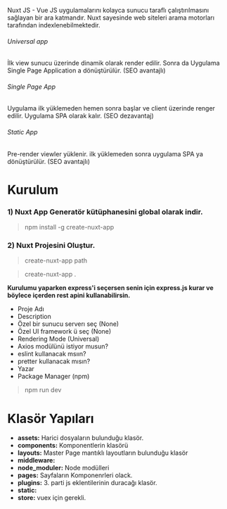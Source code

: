 Nuxt JS - Vue JS uygulamalarını kolayca sunucu taraflı çalıştırılmasını sağlayan bir ara katmandır.
Nuxt sayesinde web siteleri arama motorları tarafından indexlenebilmektedir.

###### Universal app
İlk view sunucu üzerinde dinamik olarak render edilir.
Sonra da Uygulama Single Page Application a dönüştürülür. (SEO avantajlı)


###### Single Page App
Uygulama ilk yüklemeden hemen sonra başlar ve client üzerinde renger edilir. Uygulama SPA olarak kalır.  (SEO dezavantaj)


###### Static App
Pre-render viewler yüklenir. ilk yüklemeden sonra uygulama SPA ya dönüştürülür. (SEO avantajlı)


# Kurulum

### 1) Nuxt App Generatör kütüphanesini global olarak indir.
> npm install -g create-nuxt-app

### 2) Nuxt Projesini Oluştur.
> create-nuxt-app path

> create-nuxt-app .

**Kurulumu yaparken express'i seçersen senin için express.js kurar ve böylece içerden rest apini kullanabilirsin.**

- Proje Adı
- Description
- Özel bir sunucu serverı seç (None)
- Özel UI framework ü seç (None)
- Rendering Mode (Universal)
- Axios modülünü istiyor musun?
- eslint kullanacak msıın?
- pretter kullanacak mısın?
- Yazar
- Package Manager (npm)


> npm run dev

# Klasör Yapıları

- **assets:** Harici dosyaların bulunduğu klasör.
- **components:** Komponentlerin klasörü
- **layouts:** Master Page mantıklı layoutların bulunduğu klasör
- **middleware:**
- **node_moduler:**  Node modülleri
- **pages:** Sayfaların Komponenrleri olack.
- **plugins:** 3. parti js eklentilerinin duracağı klasör.
- **static:**
- **store:** vuex için gerekli.


#





























#
